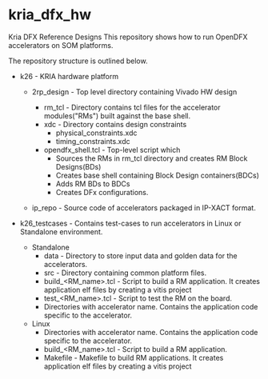 # kria_dfx_hw
Kria DFX Reference Designs
This repository shows how to run OpenDFX accelerators on SOM platforms.

The repository structure is outlined below. 

* k26 - KRIA hardware platform
	* 2rp_design - Top level directory containing Vivado HW design
		* rm_tcl - Directory contains tcl files for the accelerator modules("RMs") built against the base shell.
		* xdc - Directory contains design constraints
			* physical_constraints.xdc
			* timing_constraints.xdc
		* opendfx_shell.tcl - Top-level script which 
			* Sources the RMs in rm_tcl directory and creates RM Block Designs(BDs)
			* Creates base shell containing Block Design containers(BDCs)
			* Adds RM BDs to BDCs
			* Creates DFx configurations.

	* ip_repo - Source code of accelerators packaged in IP-XACT format.

* k26_testcases - Contains test-cases to run accelerators in Linux or Standalone environment.
	* Standalone
		* data - Directory to store input data and golden data for the accelerators.
		* src - Directory containing common platform files.
		* build_<RM_name>.tcl - Script to build a RM application. It creates application elf files by creating a vitis project
		* test_<RM_name>.tcl - Script to test the RM on the board.
		* Directories with accelerator name. Contains the application code specific to the accelerator.
	* Linux	
		* Directories with accelerator name. Contains the application code specific to the accelerator.
		* build_<RM_name>.tcl - Script to build a RM application.
		* Makefile - Makefile to build RM applications.  It creates application elf files by creating a vitis project
